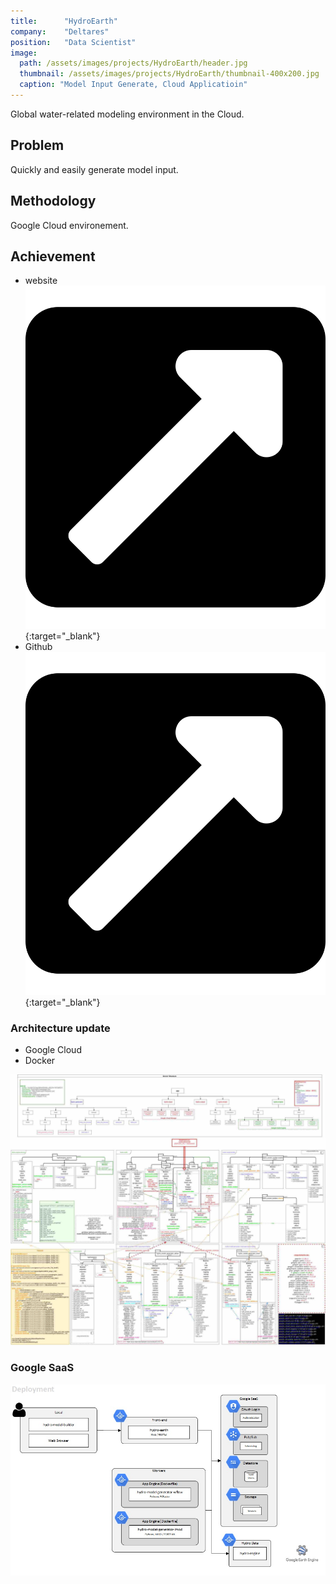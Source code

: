 ```yaml
---
title:      "HydroEarth"
company:    "Deltares"
position:   "Data Scientist"
image: 
  path: /assets/images/projects/HydroEarth/header.jpg
  thumbnail: /assets/images/projects/HydroEarth/thumbnail-400x200.jpg
  caption: "Model Input Generate, Cloud Applicatioin"
---
```


Global water-related modeling environment in the Cloud.

## Problem

Quickly and easily generate model input.

## Methodology

Google Cloud environement.

## Achievement

- website [![](/assets/images/icon/external-link.svg)](https://hydro-earth.netlify.app/#/){:target="_blank"}
- Github [![](/assets/images/icon/external-link.svg)](https://github.com/openearth/hydro-earth){:target="_blank"}

### Architecture update

- Google Cloud
- Docker

![](/assets/images/projects/HydroEarth/architecture.jpg)

### Google SaaS

![](/assets/images/projects/HydroEarth/SaaS.jpg)
